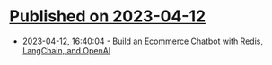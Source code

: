 # [Published on 2023-04-12](index.md)

* [2023-04-12, 16:40:04](https://lobste.rs/s/roqdap/build_ecommerce_chatbot_with_redis) - [Build an Ecommerce Chatbot with Redis, LangChain, and OpenAI](https://redis.com/blog/build-ecommerce-chatbot-with-redis/)
